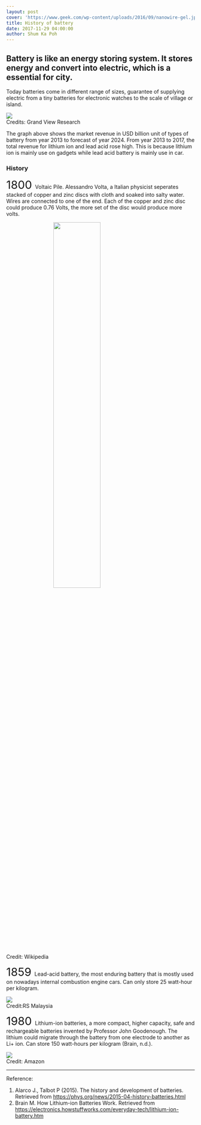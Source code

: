 ```yaml
---
layout: post
cover: 'https://www.geek.com/wp-content/uploads/2016/09/nanowire-gel.jpg'
title: History of battery
date: 2017-11-29 04:00:00
author: Shum Ka Poh
---
```


## Battery is like an energy storing system. It stores energy and convert into electric, which is a essential for city. ##

Today batteries come in different range of sizes, guarantee of supplying electric from a tiny batteries for electronic watches to the scale of village or island.

<img src="https://www.grandviewresearch.com/static/img/research/battery-market.png" style="display:block;margin:auto;">
Credits: Grand View Research

The graph above shows the market revenue in USD billion unit of types of battery from year 2013 to forecast of year 2024. From year 2013 to 2017, the total revenue for lithium ion and lead acid rose high. This is because lithium ion is mainly use on gadgets while lead acid battery is mainly use in car.

### History ###  
<span style= "font-size:30px;"> 1800 </span> Voltaic Pile. Alessandro Volta, a Italian physicist seperates stacked of copper and zinc discs with cloth and soaked into salty water. Wires are connected to one of the end. Each of the copper and zinc disc could produce 0.76 Volts, the more set of the disc would produce more volts.

<img src="https://upload.wikimedia.org/wikipedia/commons/thumb/5/54/VoltaBattery.JPG/1200px-VoltaBattery.JPG" style="display:block;margin:auto;width:50%;">
Credit: Wikipedia

<span style= "font-size:30px;"> 1859 </span> Lead-acid battery, the most enduring battery that is mostly used on nowadays internal combustion engine cars. Can only store 25 watt-hour per kilogram. 

<img src="https://media.rs-online.com/t_large/F5375438-01.jpg" style="display:block;margin:auto;">
Credit:RS Malaysia


<span style= "font-size:30px;"> 1980 </span> Lithium-ion batteries, a more compact, higher capacity, safe and rechargeable batteries invented by Professor John Goodenough. The lithium could migrate through the battery from one electrode to another as Li+ ion. Can store 150 watt-hours per kilogram (Brain, n.d.).

<img src="https://images-na.ssl-images-amazon.com/images/I/41u7Hh78sLL._SX425_.jpg" style="display:block;margin:auto;">
Credit: Amazon

---

Reference:  
1. Alarco J., Talbot P (2015). The history and development of batteries. Retrieved from https://phys.org/news/2015-04-history-batteries.html
2. Brain M. How Lithium-ion Batteries Work. Retrieved from https://electronics.howstuffworks.com/everyday-tech/lithium-ion-battery.htm